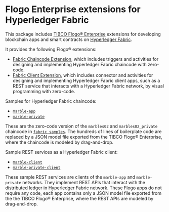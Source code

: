 # Flogo Enterprise extensions for Hyperledger Fabric
This package includes [TIBCO Flogo® Enterprise](https://docs.tibco.com/products/tibco-flogo-enterprise-2-5-0) extensions for developing blockchain apps and smart contracts on [Hyperledger Fabric](https://www.hyperledger.org/projects/fabric).

It provides the following Flogo® extensions:
- [Fabric Chaincode Extension](fabric), which includes triggers and activities for designing and implementing Hyperledger Fabric chaincode with zero-code.
- [Fabric Client Extension](fabclient), which includes connector and activities for designing and implementing Hyperledger Fabric client apps, such as a REST service that interacts with a Hyperledger Fabric network, by visual programming with zero-code.

Samples for Hyperledger Fabric chaincode:
- [`marble-app`](marble-app)
- [`marble-private`](marble-private)

These are the zero-code version of the `marbles02` and `marbles02_private` chaincode in [`fabric samples`](https://github.com/hyperledger/fabric-samples/tree/release-1.4/chaincode).  The hundreds of lines of boilerplate code are replaced by a JSON model file exported from the TIBCO Flogo® Enterprise, where the chaincode is modeled by drag-and-drop.

Sample REST services as a Hyperledger Fabric client:
- [`marble-client`](marble-client)
- [`marble-private-client`](marble-private-client)

These sample REST services are clients of the `marble-app` and `marble-private` networks.  They implement REST APIs that interact with the distributed ledger in Hyperledger Fabric network.  These Flogo apps do not require any code, each app contains only a JSON model file exported from the the TIBCO Flogo® Enterprise, where the REST APIs are modeled by drag-and-drop.
